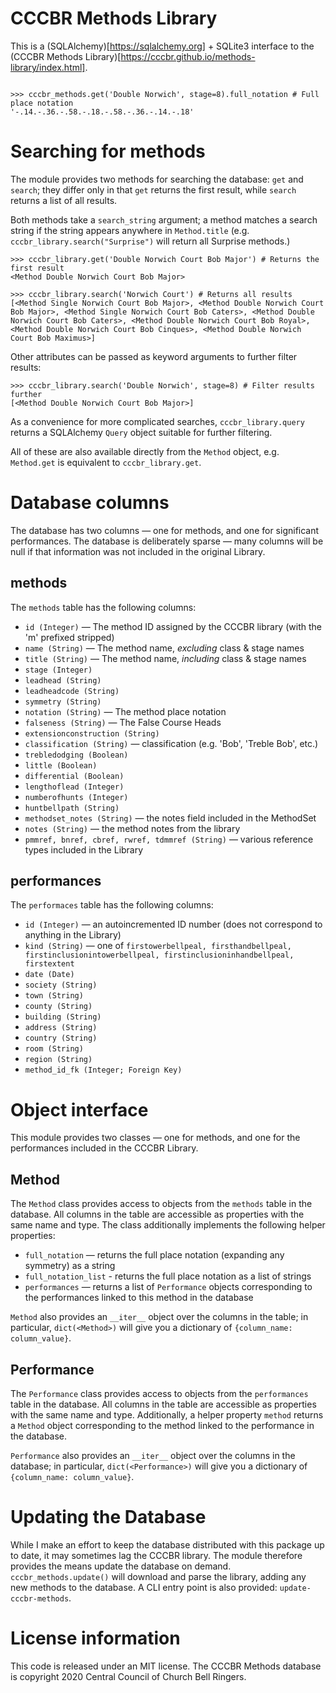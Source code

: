 # CCCBR Methods Library

This is a (SQLAlchemy)[https://sqlalchemy.org] + SQLite3 interface to the (CCCBR Methods Library)[https://cccbr.github.io/methods-library/index.html].

```

>>> cccbr_methods.get('Double Norwich', stage=8).full_notation # Full place notation
'-.14.-.36.-.58.-.18.-.58.-.36.-.14.-.18'

```

# Searching for methods

The module provides two methods for searching the database: `get` and `search`; they differ only in that `get` returns the first result, while `search` returns a list of all results.

Both methods take a `search_string` argument; a method matches a search string if the string appears anywhere in `Method.title` (e.g. `cccbr_library.search("Surprise")` will return all Surprise methods.)

```
>>> cccbr_library.get('Double Norwich Court Bob Major') # Returns the first result
<Method Double Norwich Court Bob Major>

>>> cccbr_library.search('Norwich Court') # Returns all results
[<Method Single Norwich Court Bob Major>, <Method Double Norwich Court Bob Major>, <Method Single Norwich Court Bob Caters>, <Method Double Norwich Court Bob Caters>, <Method Double Norwich Court Bob Royal>, <Method Double Norwich Court Bob Cinques>, <Method Double Norwich Court Bob Maximus>]
```

Other attributes can be passed as keyword arguments to further filter results:

```
>>> cccbr_library.search('Double Norwich', stage=8) # Filter results further
[<Method Double Norwich Court Bob Major>]

```

As a convenience for more complicated searches, `cccbr_library.query` returns a SQLAlchemy `Query` object suitable for further filtering.

All of these are also available directly from the `Method` object, e.g. `Method.get` is equivalent to `cccbr_library.get`.

# Database columns

The database has two columns — one for methods, and one for significant performances. The database is deliberately sparse — many columns will be null if that information was not included in the original Library.

## methods

The `methods` table has the following columns:
- `id (Integer)` — The method ID assigned by the CCCBR library (with the 'm' prefixed stripped)
- `name (String)` — The method name, _excluding_ class & stage names
- `title (String)` — The method name, _including_ class & stage names
- `stage (Integer)`
- `leadhead (String)`
- `leadheadcode (String)`
- `symmetry (String)`
- `notation (String)` — The method place notation
- `falseness (String)` — The False Course Heads
- `extensionconstruction (String)`
- `classification (String)` — classification (e.g. 'Bob', 'Treble Bob', etc.)
- `trebledodging (Boolean)`
- `little (Boolean)`
- `differential (Boolean)`
- `lengthoflead (Integer)`
- `numberofhunts (Integer)`
- `huntbellpath (String)`
- `methodset_notes (String)` — the notes field included in the MethodSet
- `notes (String)` — the method notes from the library
- `pmmref, bnref, cbref, rwref, tdmmref (String)` — various reference types included in the Library

## performances

The `performaces` table has the following columns:
- `id (Integer)` — an autoincremented ID number (does not correspond to anything in the Library)
- `kind (String)` — one of `firstowerbellpeal, firsthandbellpeal, firstinclusionintowerbellpeal, firstinclusioninhandbellpeal, firstextent`
- `date (Date)`
- `society (String)`
- `town (String)`
- `county (String)`
- `building (String)`
- `address (String)`
- `country (String)`
- `room (String)`
- `region (String)`
- `method_id_fk (Integer; Foreign Key)`

# Object interface

This module provides two classes — one for methods, and one for the performances included in the CCCBR Library.

## Method

The `Method` class provides access to objects from the `methods` table in the database. All columns in the table are accessible as properties with the same name and type. The class additionally implements the following helper properties:

- `full_notation` — returns the full place notation (expanding any symmetry) as a string
- `full_notation_list` - returns the full place notation as a list of strings
- `performances` — returns a list of `Performance` objects corresponding to the performances linked to this method in the database

`Method` also provides an `__iter__` object over the columns in the table; in particular, `dict(<Method>)` will give you a dictionary of `{column_name: column_value}`.

## Performance

The `Performance` class provides access to objects from the `performances` table in the database. All columns in the table are accessible as properties with the same name and type. Additionally, a helper property `method` returns a `Method` object corresponding to the method linked to the performance in the database.

`Performance` also provides an `__iter__` object over the columns in the database; in particular, `dict(<Performance>)` will give you a dictionary of `{column_name: column_value}`.

# Updating the Database

While I make an effort to keep the database distributed with this package up to date, it may sometimes lag the CCCBR library. The module therefore provides the means update the database on demand. `cccbr_methods.update()` will download and parse the library, adding any new methods to the database. A CLI entry point is also provided: `update-cccbr-methods`.


# License information

This code is released under an MIT license. The CCCBR Methods database is copyright 2020 Central Council of Church Bell Ringers.
